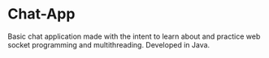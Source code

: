 # Chat-App
Basic chat application made with the intent to learn about and practice web socket programming and multithreading. Developed in Java.
